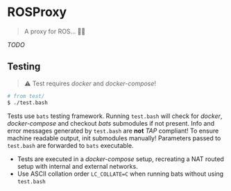 # ROSProxy
> A proxy for ROS... 🤦‍♂️

*TODO*

## Testing
> ⚠ Test requires *docker* and *docker-compose*!

```bash
# from test/
$ ./test.bash
```

Tests use `bats` testing framework. Running `test.bash` will check for *docker*, *docker-compose* and checkout *bats* submodules if not present. Info and error messages generated by `test.bash` are **not** *TAP* compliant! To ensure machine readable output, init submodules manually! Parameters passed to `test.bash` are forwarded to `bats` executable.

* Tests are executed in a *docker-compose* setup, recreating a NAT routed setup with internal and external networks.
* Use ASCII collation order `LC_COLLATE=C` when running bats without using `test.bash`